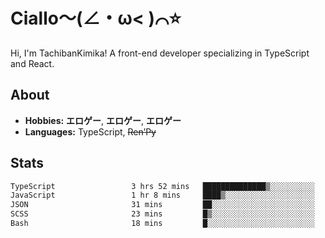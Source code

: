# Ciallo～(∠・ω< )⌒⭐️

Hi, I'm TachibanKimika! A front-end developer specializing in TypeScript and React.

## About
- **Hobbies:** **エロゲー**, **エロゲー**, **エロゲー**
- **Languages:** TypeScript, ~~Ren’Py~~

## Stats
<!--START_SECTION:waka-->

```txt
TypeScript                 3 hrs 52 mins   ██████████████▒░░░░░░░░░░   57.16 %
JavaScript                 1 hr 8 mins     ████▒░░░░░░░░░░░░░░░░░░░░   16.92 %
JSON                       31 mins         ██░░░░░░░░░░░░░░░░░░░░░░░   07.65 %
SCSS                       23 mins         █▒░░░░░░░░░░░░░░░░░░░░░░░   05.85 %
Bash                       18 mins         █░░░░░░░░░░░░░░░░░░░░░░░░   04.56 %
```

<!--END_SECTION:waka-->

<!-- ![Metrics](https://metrics.lecoq.io/TachibanaKimika?template=classic&base.activity=0&base.community=0&base.repositories=0&languages=1&isocalendar=1&isocalendar.duration=half-year&languages.limit=8&languages.sections=most-used&languages.colors=github&languages.threshold=0%25&languages.indepth=false&languages.recent.load=300&languages.recent.days=14&config.timezone=Asia%2FShanghai)
 -->
